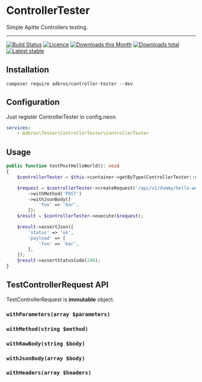 # ControllerTester
Simple Apitte Controllers testing.

---

[![Build Status](https://img.shields.io/travis/com/adbrosaci/controller-tester.svg?style=flat-square)](https://travis-ci.com/adbrosaci/controller-tester)
[![Licence](https://img.shields.io/packagist/l/adbros/controller-tester.svg?style=flat-square)](https://packagist.org/packages/adbros/controller-tester)
[![Downloads this Month](https://img.shields.io/packagist/dm/adbros/controller-tester.svg?style=flat-square)](https://packagist.org/packages/adbros/google)
[![Downloads total](https://img.shields.io/packagist/dt/adbros/controller-tester.svg?style=flat-square)](https://packagist.org/packages/adbros/controller-tester)
[![Latest stable](https://img.shields.io/packagist/v/adbros/controller-tester.svg?style=flat-square)](https://packagist.org/packages/adbros/controller-tester) 

## Installation 
```shell
composer require adbros/controller-tester --dev
```

## Configuration
Just register ControllerTester in config.neon.

```yaml
services:
    - Adbros\Tester\ControllerTester\ControllerTester
```

## Usage 
```php
public function testPostHelloWorld(): void
{
    $controllerTester = $this->container->getByType(ControllerTester::class);

    $request = $controllerTester->createRequest('/api/v1/dummy/hello-world')
        ->withMethod('POST')
        ->withJsonBody([
            'foo' => 'bar',
        ]);
    $result = $controllerTester->execute($request);

    $result->assertJson([
        'status' => 'ok',
        'payload' => [
            'foo' => 'bar',
        ],
    ]);
    $result->assertStatusCode(200);
}
```

## TestControllerRequest API
TestControllerRequest is **immutable** object.

### `withParameters(array $parameters)`
### `withMethod(string $method)`
### `withRawBody(string $body)`
### `withJsonBody(array $body)`
### `withHeaders(array $headers)`
